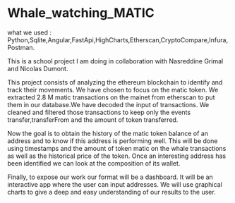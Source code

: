 # Whale_watching_MATIC

what we used : Python,Sqlite,Angular,FastApi,HighCharts,Etherscan,CryptoCompare,Infura,Postman.

This is a school project I am doing in collaboration with Nasreddine Grimal and Nicolas Dumont. 

This project consists of analyzing the ethereum blockchain to identify and track their movements. We have chosen to focus on the matic token.
We extracted 2.8 M matic transactions on the mainet from etherscan to put them in our database.We have decoded the input of transactions.  We cleaned and filtered those transactions to keep only the events transfer,transferFrom and the amount of token transferred.

Now the goal is to obtain the history of the matic token balance of an address and to know if this address is performing well. This will be done using timestamps and the amount of token matic on the whale transactions as well as the historical price of the token. Once an interesting address has been identified we can look at the composition of its wallet.

Finally, to expose our work our format will be a dashboard. It will be an interactive app where the user can input addresses. We will use graphical charts to give a deep and easy understanding of our results to the user.

